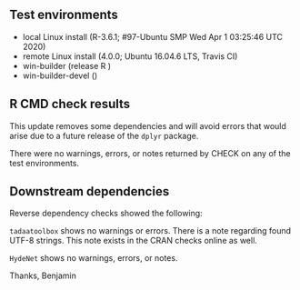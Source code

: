 ## Test environments
* local Linux install (R-3.6.1; #97-Ubuntu SMP Wed Apr 1 03:25:46 UTC 2020)
* remote Linux install (4.0.0; Ubuntu 16.04.6 LTS, Travis CI)
* win-builder (release R )
* win-builder-devel ()

## R CMD check results
This update removes some dependencies and will avoid errors that would arise due to a future release of the `dplyr` package.

There were no warnings, errors, or notes returned by CHECK on any of the 
test environments.


## Downstream dependencies
Reverse dependency checks showed the following:

`tadaatoolbox` shows no warnings or errors. There is a note regarding found UTF-8 strings. This note exists in the CRAN checks online as well.

`HydeNet` shows no warnings, errors, or notes.

Thanks,
Benjamin
